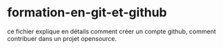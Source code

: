 # formation-en-git-et-github
ce fichier explique en détails comment créer un compte github, comment contribuer dans un projet opensource.
